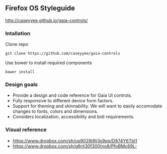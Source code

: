 ## Firefox OS Styleguide

http://caseyyee.github.io/gaia-controls/


### Intallation
Clone repo

    git clone https://github.com/caseyyee/gaia-controls

Use bower to install required components

    bower install

### Design goals
* Provide a design and code reference for Gaia UI controls.
* Fully responsive to different device form factors.
* Support for theming and skinnability.   We will want to easily accomodate changes to fonts, colors and dimensions.
* Considers localization, accessibility and bidi requirements.

### Visual reference
* https://www.dropbox.com/sh/up9028j8lj3s9pq/D874Y6Tbl1
* https://www.dropbox.com/sh/g6rit30f300tvo8/PfoBMc69L-



